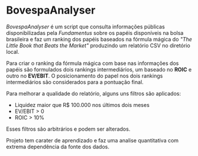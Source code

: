 # BovespaAnalyser

_BovespaAnalyser_ é um script que consulta informações públicas disponibilizadas pela _Fundamentus_ sobre os papéis disponíveis na bolsa brasileira
e faz um ranking dos papéis baseados na fórmula mágica do _"The Little Book that Beats the Market"_ produzindo um relatório CSV no diretório local.

Para criar o ranking da fórmula mágica com base nas informações dos papéis são formulados dois rankings intermediários, um baseado no **ROIC** e outro no **EV/EBIT**.
O posicionamento do papel nos dois rankings intermediários são considerados para a pontuação final.

Para melhorar a qualidade do relatório, alguns uns filtros são aplicados:
- Liquidez maior que R$ 100.000 nos últimos dois meses
- EV/EBIT > 0
- ROIC > 10%

Esses filtros são arbitrários e podem ser alterados.

Projeto tem carater de aprendizado e faz uma analise quantitativa com extrema dependência da fonte dos dados.
